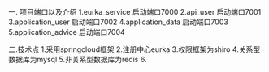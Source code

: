一. 项目端口以及介绍
    1.eurka_service         启动端口7000
    2.api_user              启动端口7001
    3.application_user      启动端口7002
    4.application_data      启动端口7003
    5.application_advice    启动端口7004
    

二.技术点
    1.采用springcloud框架
    2.注册中心eurka
    3.权限框架为shiro
    4.关系型数据库为mysql
    5.非关系型数据库为redis
    6.


